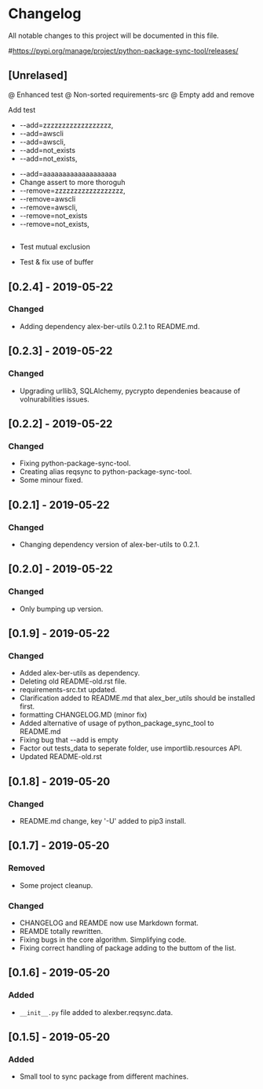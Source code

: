# Changelog
All notable changes to this project will be documented in this file.

\#https://pypi.org/manage/project/python-package-sync-tool/releases/

## [Unrelased]
@ Enhanced test
@ Non-sorted requirements-src
@ Empty add and remove


Add test

+ --add=zzzzzzzzzzzzzzzzzz,
+ --add=awscli
+ --add=awscli,
+ --add=not_exists
+ --add=not_exists,
- --add=aaaaaaaaaaaaaaaaaaa
- Change assert to more thoroguh
- --remove=zzzzzzzzzzzzzzzzzz,
- --remove=awscli
- --remove=awscli,
- --remove=not_exists
- --remove=not_exists,
##
*   Test mutual exclusion

*   Test & fix use of buffer

##

## [0.2.4] - 2019-05-22
### Changed
- Adding dependency alex-ber-utils 0.2.1 to README.md.


## [0.2.3] - 2019-05-22
### Changed
- Upgrading urllib3, SQLAlchemy, pycrypto dependenies beacause of volnurabilities issues.

## [0.2.2] - 2019-05-22
### Changed
- Fixing python-package-sync-tool.
- Creating alias reqsync to python-package-sync-tool.
- Some minour fixed.


## [0.2.1] - 2019-05-22
### Changed
- Changing dependency version of alex-ber-utils to 0.2.1.


## [0.2.0] - 2019-05-22
### Changed
- Only bumping up version.

## [0.1.9] - 2019-05-22
### Changed
- Added alex-ber-utils as dependency. 
- Deleting old README-old.rst file.
- requirements-src.txt updated.
- Clarification added to README.md that alex_ber_utils should be installed first.
- formatting CHANGELOG.MD (minor fix)
- Added alternative of usage of python_package_sync_tool to README.md
- Fixing bug that --add is empty
- Factor out tests_data to seperate folder, use importlib.resources API.  
- Updated README-old.rst


## [0.1.8] - 2019-05-20
### Changed
- README.md change, key '-U' added to pip3 install.


## [0.1.7] - 2019-05-20
### Removed
- Some project cleanup.

### Changed
- CHANGELOG and REAMDE now use Markdown format.
- REAMDE totally rewritten.
- Fixing bugs in the core algorithm. Simplifying code.
- Fixing correct handling of package adding to the buttom of the list. 


## [0.1.6] - 2019-05-20
### Added
- `__init__.py` file added to alexber.reqsync.data.

## [0.1.5] - 2019-05-20
### Added
- Small tool to sync package from different machines.






